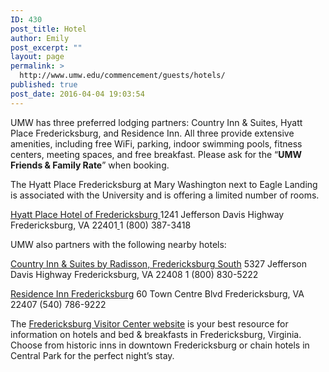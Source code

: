 ```yaml
---
ID: 430
post_title: Hotel
author: Emily
post_excerpt: ""
layout: page
permalink: >
  http://www.umw.edu/commencement/guests/hotels/
published: true
post_date: 2016-04-04 19:03:54
---
```

UMW has three preferred lodging partners: Country Inn &amp; Suites, Hyatt Place Fredericksburg, and Residence Inn. All three provide extensive amenities, including free WiFi, parking, indoor swimming pools, fitness centers, meeting spaces, and free breakfast. Please ask for the “<strong>UMW Friends &amp; Family Rate</strong>” when booking.

The Hyatt Place Fredericksburg at Mary Washington next to Eagle Landing is associated with the University and is offering a limited number of rooms.

<a href="http://hyattplacefredericksburg.com/">Hyatt Place Hotel of Fredericksburg
</a>1241 Jefferson Davis Highway
Fredericksburg, VA 22401<a href="http://hyattplacefredericksburg.com/">
</a>1 (800) 387-3418

UMW also partners with the following nearby hotels:

<a href="https://www.radissonhotels.com/en-us/hotels/country-inn-fredericksburg-spotsylvania-va">Country Inn &amp; Suites by Radisson, Fredericksburg South</a>
5327 Jefferson Davis Highway
Fredericksburg, VA 22408
1 (800) 830-5222

<a href="https://www.marriott.com/hotels/travel/fkrri-residence-inn-fredericksburg/">Residence Inn Fredericksburg</a>
60 Town Centre Blvd
Fredericksburg, VA 22407
(540) 786-9222

The <a href="http://visitfred.com/">Fredericksburg Visitor Center website</a> is your best resource for information on hotels and bed &amp; breakfasts in Fredericksburg, Virginia. Choose from historic inns in downtown Fredericksburg or chain hotels in Central Park for the perfect night’s stay.